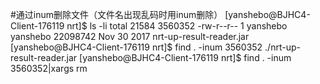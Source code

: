 #通过inum删除文件（文件名出现乱码时用inum删除）
[yanshebo@BJHC4-Client-176119 nrt]$ ls -li
total 21584
3560352 -rw-r--r-- 1 yanshebo yanshebo 22098742 Nov 30  2017 nrt-up-result-reader.jar
[yanshebo@BJHC4-Client-176119 nrt]$ find . -inum 3560352
./nrt-up-result-reader.jar
[yanshebo@BJHC4-Client-176119 nrt]$ find . -inum 3560352|xargs rm


